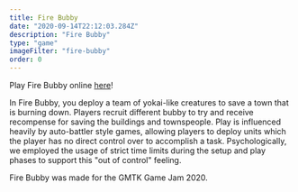 ```yaml
---
title: Fire Bubby
date: "2020-09-14T22:12:03.284Z"
description: "Fire Bubby"
type: "game"
imageFilter: "fire-bubby"
order: 0
---
```

Play Fire Bubby online [here](https://cnearman.itch.io/fire-bubby)!

In Fire Bubby, you deploy a team of yokai-like creatures to save a town that is burning down.
Players recruit different bubby to try and receive recompense for saving the buildings and
townspeople. Play is influenced heavily by auto-battler style games, allowing players to deploy
units which the player has no direct control over to accomplish a task. Psychologically, we
employed the usage of strict time limits during the setup and play phases to support this "out
of control" feeling.

Fire Bubby was made for the GMTK Game Jam 2020.
